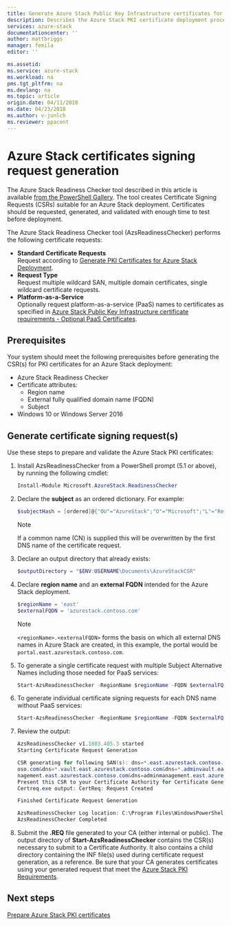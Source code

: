 ```yaml
---
title: Generate Azure Stack Public Key Infrastructure certificates for Azure Stack integrated systems deployment | Microsoft Docs
description: Describes the Azure Stack PKI certificate deployment process for Azure Stack integrated systems.
services: azure-stack
documentationcenter: ''
author: mattbriggs
manager: femila
editor: ''

ms.assetid: 
ms.service: azure-stack
ms.workload: na
pms.tgt_pltfrm: na
ms.devlang: na
ms.topic: article
origin.date: 04/11/2018
ms.date: 04/23/2018
ms.author: v-junlch
ms.reviewer: ppacent
---
```


# Azure Stack certificates signing request generation

The Azure Stack Readiness Checker tool described in this article is available [from the PowerShell Gallery](https://aka.ms/AzsReadinessChecker). The tool creates Certificate Signing Requests (CSRs) suitable for an Azure Stack deployment. Certificates should be requested, generated, and validated with enough time to test before deployment. 

The Azure Stack Readiness Checker tool (AzsReadinessChecker) performs the following certificate requests:

 - **Standard Certificate Requests**  
    Request according to [Generate PKI Certificates for Azure Stack Deployment](azure-stack-get-pki-certs.md). 
 - **Request Type**  
    Request multiple wildcard SAN, multiple domain certificates, single wildcard certificate requests.
 - **Platform-as-a-Service**  
    Optionally request platform-as-a-service (PaaS) names to certificates as specified in [Azure Stack Public Key Infrastructure certificate requirements - Optional PaaS Certificates](azure-stack-pki-certs.md#optional-paas-certificates).

## Prerequisites

Your system should meet the following prerequisites before generating the CSR(s) for PKI certificates for an Azure Stack deployment:

 - Azure Stack Readiness Checker
 - Certificate attributes:
    - Region name
    - External fully qualified domain name (FQDN)
    - Subject
 - Windows 10 or Windows Server 2016

## Generate certificate signing request(s)

Use these steps to prepare and validate the Azure Stack PKI certificates: 

1.  Install AzsReadinessChecker from a PowerShell prompt (5.1 or above), by running the following cmdlet:

    ````PowerShell  
    Install-Module Microsoft.AzureStack.ReadinessChecker
    ````

2.  Declare the **subject** as an ordered dictionary. For example: 

    ````PowerShell  
    $subjectHash = [ordered]@{"OU"="AzureStack";"O"="Microsoft";"L"="Redmond";"ST"="Washington";"C"="US"} 
    ````
    > [!note]  
    > If a common name (CN) is supplied this will be overwritten by the first DNS name of the certificate request.

3.  Declare an output directory that already exists:

    ````PowerShell  
    $outputDirectory = "$ENV:USERNAME\Documents\AzureStackCSR" 
    ````

4. Declare **region name** and an **external FQDN** intended for the Azure Stack deployment.

    ```PowerShell  
    $regionName = 'east'
    $externalFQDN = 'azurestack.contoso.com'
    ````

    > [!note]  
    > `<regionName>.<externalFQDN>` forms the basis on which all external DNS names in Azure Stack are created, in this example, the portal would be `portal.east.azurestack.contoso.com`.

5. To generate a single certificate request with multiple Subject Alternative Names including those needed for PaaS services:

    ```PowerShell  
    Start-AzsReadinessChecker -RegionName $regionName -FQDN $externalFQDN -subject $subjectHash -RequestType MultipleSAN -OutputRequestPath $OutputDirectory -IncludePaaS
    ````

6. To generate individual certificate signing requests for each DNS name without PaaS services:

    ```PowerShell  
    Start-AzsReadinessChecker -RegionName $regionName -FQDN $externalFQDN -subject $subjectHash -RequestType SingleSAN -OutputRequestPath $OutputDirectory
    ````

7. Review the output:

    ````PowerShell  
    AzsReadinessChecker v1.1803.405.3 started
    Starting Certificate Request Generation

    CSR generating for following SAN(s): dns=*.east.azurestack.contoso.com&dns=*.blob.east.azurestack.contoso.com&dns=*.queue.east.azurestack.contoso.com&dns=*.table.east.azurestack.cont
    oso.com&dns=*.vault.east.azurestack.contoso.com&dns=*.adminvault.east.azurestack.contoso.com&dns=portal.east.azurestack.contoso.com&dns=adminportal.east.azurestack.contoso.com&dns=ma
    nagement.east.azurestack.contoso.com&dns=adminmanagement.east.azurestack.contoso.com
    Present this CSR to your Certificate Authority for Certificate Generation: C:\Users\username\Documents\AzureStackCSR\wildcard_east_azurestack_contoso_com_CertRequest_20180405233530.req
    Certreq.exe output: CertReq: Request Created

    Finished Certificate Request Generation

    AzsReadinessChecker Log location: C:\Program Files\WindowsPowerShell\Modules\Microsoft.AzureStack.ReadinessChecker\1.1803.405.3\AzsReadinessChecker.log
    AzsReadinessChecker Completed
    ````

8.  Submit the **.REQ** file generated to your CA (either internal or public).  The output directory of **Start-AzsReadinessChecker** contains the CSR(s) necessary to submit to a Certificate Authority.  It also contains a child directory containing the INF file(s) used during certificate request generation, as a reference. Be sure that your CA generates certificates using your generated request that meet the [Azure Stack PKI Requirements](azure-stack-pki-certs.md).

## Next steps

[Prepare Azure Stack PKI certificates](azure-stack-prepare-pki-certs.md)


